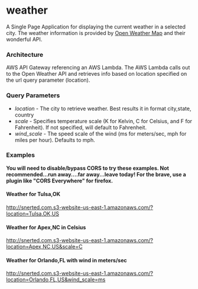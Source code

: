 # weather
A Single Page Application for displaying the current weather in a selected city. 
The weather information is provided by [Open Weather Map](http://openweathermap.org) and their wonderful API.

### Architecture
AWS API Gateway referencing an AWS Lambda. 
The AWS Lambda calls out to the Open Weather API and retrieves info based on location specified on the url query parameter (location).

### Query Parameters
- *location* - The city to retrieve weather. Best results it in format city,state, country
- *scale* - Specifies temperature scale (K for Kelvin, C for Celsius, and F for Fahrenheit). 
  If not specified, will default to Fahrenheit.
- *wind_scale* - The speed scale of the wind (ms for meters/sec, mph for miles per hour).
Defaults to mph.

### Examples
**You will need to disable/bypass CORS to try these examples. Not recommended...run away....far away...leave today!
For the brave, use a plugin like "CORS Everywhere" for firefox.**
#### Weather for Tulsa,OK
http://snerted.com.s3-website-us-east-1.amazonaws.com/?location=Tulsa,OK,US
#### Weather for Apex,NC in Celsius
http://snerted.com.s3-website-us-east-1.amazonaws.com/?location=Apex,NC,US&scale=C
#### Weather for Orlando,FL with wind in meters/sec
http://snerted.com.s3-website-us-east-1.amazonaws.com/?location=Orlando,FL,US&wind_scale=ms

